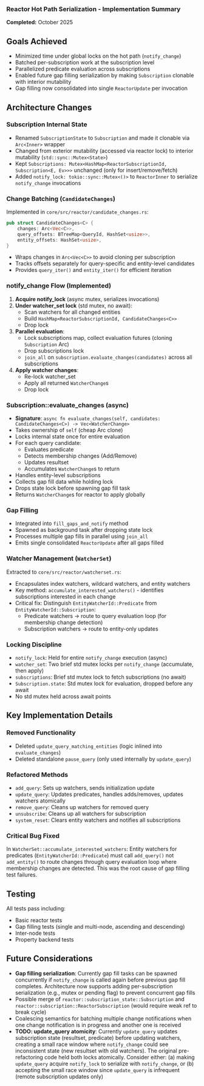 ### Reactor Hot Path Serialization - Implementation Summary

**Completed:** October 2025

## Goals Achieved

- Minimized time under global locks on the hot path (`notify_change`)
- Batched per-subscription work at the subscription level
- Parallelized predicate evaluation across subscriptions
- Enabled future gap filling serialization by making `Subscription` clonable with interior mutability
- Gap filling now consolidated into single `ReactorUpdate` per invocation

## Architecture Changes

### Subscription Internal State

- Renamed `SubscriptionState` to `Subscription` and made it clonable via `Arc<Inner>` wrapper
- Changed from exterior mutability (accessed via reactor lock) to interior mutability (`std::sync::Mutex<State>`)
- Kept `Subscriptions: Mutex<HashMap<ReactorSubscriptionId, Subscription<E, Ev>>>` unchanged (only for insert/remove/fetch)
- Added `notify_lock: tokio::sync::Mutex<()>` to `ReactorInner` to serialize `notify_change` invocations

### Change Batching (`CandidateChanges`)

Implemented in `core/src/reactor/candidate_changes.rs`:

```rust
pub struct CandidateChanges<C> {
    changes: Arc<Vec<C>>,
    query_offsets: BTreeMap<QueryId, HashSet<usize>>,
    entity_offsets: HashSet<usize>,
}
```

- Wraps changes in `Arc<Vec<C>>` to avoid cloning per subscription
- Tracks offsets separately for query-specific and entity-level candidates
- Provides `query_iter()` and `entity_iter()` for efficient iteration

### notify_change Flow (Implemented)

1. **Acquire notify_lock** (async mutex, serializes invocations)
2. **Under watcher_set lock** (std mutex, no await):
   - Scan watchers for all changed entities
   - Build `HashMap<ReactorSubscriptionId, CandidateChanges<C>>`
   - Drop lock
3. **Parallel evaluation**:
   - Lock subscriptions map, collect evaluation futures (cloning `Subscription` Arc)
   - Drop subscriptions lock
   - `join_all` on `subscription.evaluate_changes(candidates)` across all subscriptions
4. **Apply watcher changes**:
   - Re-lock watcher_set
   - Apply all returned `WatcherChange`s
   - Drop lock

### Subscription::evaluate_changes (async)

- **Signature**: `async fn evaluate_changes(self, candidates: CandidateChanges<C>) -> Vec<WatcherChange>`
- Takes ownership of `self` (cheap Arc clone)
- Locks internal state once for entire evaluation
- For each query candidate:
  - Evaluates predicate
  - Detects membership changes (Add/Remove)
  - Updates resultset
  - Accumulates `WatcherChange`s to return
- Handles entity-level subscriptions
- Collects gap fill data while holding lock
- Drops state lock before spawning gap fill task
- Returns `WatcherChange`s for reactor to apply globally

### Gap Filling

- Integrated into `fill_gaps_and_notify` method
- Spawned as background task after dropping state lock
- Processes multiple gap fills in parallel using `join_all`
- Emits single consolidated `ReactorUpdate` after all gaps filled

### Watcher Management (`WatcherSet`)

Extracted to `core/src/reactor/watcherset.rs`:

- Encapsulates index watchers, wildcard watchers, and entity watchers
- Key method: `accumulate_interested_watchers()` - identifies subscriptions interested in each change
- Critical fix: Distinguish `EntityWatcherId::Predicate` from `EntityWatcherId::Subscription`:
  - Predicate watchers → route to query evaluation loop (for membership change detection)
  - Subscription watchers → route to entity-only updates

### Locking Discipline

- `notify_lock`: Held for entire `notify_change` execution (async)
- `watcher_set`: Two brief std mutex locks per `notify_change` (accumulate, then apply)
- `subscriptions`: Brief std mutex lock to fetch subscriptions (no await)
- `Subscription.state`: Std mutex lock for evaluation, dropped before any await
- No std mutex held across await points

## Key Implementation Details

### Removed Functionality

- Deleted `update_query_matching_entities` (logic inlined into `evaluate_changes`)
- Deleted standalone `pause_query` (only used internally by `update_query`)

### Refactored Methods

- `add_query`: Sets up watchers, sends initialization update
- `update_query`: Updates predicates, handles adds/removes, updates watchers atomically
- `remove_query`: Cleans up watchers for removed query
- `unsubscribe`: Cleans up all watchers for subscription
- `system_reset`: Clears entity watchers and notifies all subscriptions

### Critical Bug Fixed

In `WatcherSet::accumulate_interested_watchers`: Entity watchers for predicates (`EntityWatcherId::Predicate`) must call `add_query()` not `add_entity()` to route changes through query evaluation loop where membership changes are detected. This was the root cause of gap filling test failures.

## Testing

All tests pass including:

- Basic reactor tests
- Gap filling tests (single and multi-node, ascending and descending)
- Inter-node tests
- Property backend tests

## Future Considerations

- **Gap filling serialization**: Currently gap fill tasks can be spawned concurrently if `notify_change` is called again before previous gap fill completes. Architecture now supports adding per-subscription serialization (e.g., mutex or pending flag) to prevent concurrent gap fills
- Possible merge of `reactor::subscription_state::Subscription` and `reactor::subscription::ReactorSubscription` (would require weak ref to break cycle)
- Coalescing semantics for batching multiple change notifications when one change notification is in progress and another one is received
- **TODO: update_query atomicity**: Currently `update_query` updates subscription state (resultset, predicate) before updating watchers, creating a small race window where `notify_change` could see inconsistent state (new resultset with old watchers). The original pre-refactoring code held both locks atomically. Consider either: (a) making `update_query` acquire `notify_lock` to serialize with `notify_change`, or (b) accepting the small race window since `update_query` is infrequent (remote subscription updates only)
